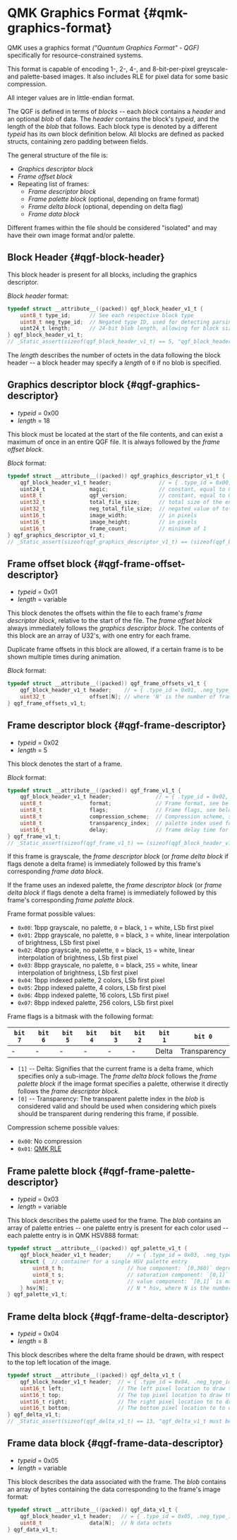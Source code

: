 # QMK Graphics Format {#qmk-graphics-format}

QMK uses a graphics format _("Quantum Graphics Format" - QGF)_ specifically for resource-constrained systems.

This format is capable of encoding 1-, 2-, 4-, and 8-bit-per-pixel greyscale- and palette-based images. It also includes RLE for pixel data for some basic compression.

All integer values are in little-endian format.

The QGF is defined in terms of _blocks_ -- each _block_ contains a _header_ and an optional _blob_ of data. The _header_ contains the block's _typeid_, and the length of the _blob_ that follows. Each block type is denoted by a different _typeid_ has its own block definition below. All blocks are defined as packed structs, containing zero padding between fields.

The general structure of the file is:

* _Graphics descriptor block_
* _Frame offset block_
* Repeating list of frames:
    * _Frame descriptor block_
    * _Frame palette block_ (optional, depending on frame format)
    * _Frame delta block_ (optional, depending on delta flag)
    * _Frame data block_

Different frames within the file should be considered "isolated" and may have their own image format and/or palette.

## Block Header {#qgf-block-header}

This block header is present for all blocks, including the graphics descriptor.

_Block header_ format:

```c
typedef struct __attribute__((packed)) qgf_block_header_v1_t {
    uint8_t type_id;      // See each respective block type
    uint8_t neg_type_id;  // Negated type ID, used for detecting parsing errors
    uint24_t length;      // 24-bit blob length, allowing for block sizes of a maximum of 16MB
} qgf_block_header_v1_t;
// _Static_assert(sizeof(qgf_block_header_v1_t) == 5, "qgf_block_header_v1_t must be 5 bytes in v1 of QGF");
```
The _length_ describes the number of octets in the data following the block header -- a block header may specify a _length_ of `0` if no blob is specified.

## Graphics descriptor block {#qgf-graphics-descriptor}

* _typeid_ = 0x00
* _length_ = 18

This block must be located at the start of the file contents, and can exist a maximum of once in an entire QGF file. It is always followed by the _frame offset block_.

_Block_ format:

```c
typedef struct __attribute__((packed)) qgf_graphics_descriptor_v1_t {
    qgf_block_header_v1_t header;               // = { .type_id = 0x00, .neg_type_id = (~0x00), .length = 18 }
    uint24_t              magic;                // constant, equal to 0x464751 ("QGF")
    uint8_t               qgf_version;          // constant, equal to 0x01
    uint32_t              total_file_size;      // total size of the entire file, starting at offset zero
    uint32_t              neg_total_file_size;  // negated value of total_file_size, used for detecting parsing errors
    uint16_t              image_width;          // in pixels
    uint16_t              image_height;         // in pixels
    uint16_t              frame_count;          // minimum of 1
} qgf_graphics_descriptor_v1_t;
// _Static_assert(sizeof(qgf_graphics_descriptor_v1_t) == (sizeof(qgf_block_header_v1_t) + 18), "qgf_graphics_descriptor_v1_t must be 23 bytes in v1 of QGF");
```

## Frame offset block {#qgf-frame-offset-descriptor}

* _typeid_ = 0x01
* _length_ = variable

This block denotes the offsets within the file to each frame's _frame descriptor block_, relative to the start of the file. The _frame offset block_ always immediately follows the _graphics descriptor block_. The contents of this block are an array of U32's, with one entry for each frame.

Duplicate frame offsets in this block are allowed, if a certain frame is to be shown multiple times during animation.

_Block_ format:

```c
typedef struct __attribute__((packed)) qgf_frame_offsets_v1_t {
    qgf_block_header_v1_t header;    // = { .type_id = 0x01, .neg_type_id = (~0x01), .length = (N * sizeof(uint32_t)) }
    uint32_t              offset[N]; // where 'N' is the number of frames in the file
} qgf_frame_offsets_v1_t;
```

## Frame descriptor block {#qgf-frame-descriptor}

* _typeid_ = 0x02
* _length_ = 5

This block denotes the start of a frame.

_Block_ format:

```c
typedef struct __attribute__((packed)) qgf_frame_v1_t {
    qgf_block_header_v1_t header;              // = { .type_id = 0x02, .neg_type_id = (~0x02), .length = 5 }
    uint8_t               format;              // Frame format, see below.
    uint8_t               flags;               // Frame flags, see below.
    uint8_t               compression_scheme;  // Compression scheme, see below.
    uint8_t               transparency_index;  // palette index used for transparent pixels (not yet implemented)
    uint16_t              delay;               // frame delay time for animations (in units of milliseconds)
} qgf_frame_v1_t;
// _Static_assert(sizeof(qgf_frame_v1_t) == (sizeof(qgf_block_header_v1_t) + 6), "qgf_frame_v1_t must be 11 bytes in v1 of QGF");
```

If this frame is grayscale, the _frame descriptor block_ (or _frame delta block_ if flags denote a delta frame) is immediately followed by this frame's corresponding _frame data block_.

If the frame uses an indexed palette, the _frame descriptor block_ (or _frame delta block_ if flags denote a delta frame) is immediately followed by this frame's corresponding _frame palette block_.

Frame format possible values:

* `0x00`: 1bpp grayscale, no palette, `0` = black, `1` = white, LSb first pixel
* `0x01`: 2bpp grayscale, no palette, `0` = black, `3` = white, linear interpolation of brightness, LSb first pixel
* `0x02`: 4bpp grayscale, no palette, `0` = black, `15` = white, linear interpolation of brightness, LSb first pixel
* `0x03`: 8bpp grayscale, no palette, `0` = black, `255` = white, linear interpolation of brightness, LSb first pixel
* `0x04`: 1bpp indexed palette, 2 colors, LSb first pixel
* `0x05`: 2bpp indexed palette, 4 colors, LSb first pixel
* `0x06`: 4bpp indexed palette, 16 colors, LSb first pixel
* `0x07`: 8bpp indexed palette, 256 colors, LSb first pixel

Frame flags is a bitmask with the following format:

| `bit 7` | `bit 6` | `bit 5` | `bit 4` | `bit 3` | `bit 2` | `bit 1` | `bit 0`      |
|---------|---------|---------|---------|---------|---------|---------|--------------|
| -       | -       | -       | -       | -       | -       | Delta   | Transparency |

* `[1]` -- Delta: Signifies that the current frame is a delta frame, which specifies only a sub-image. The _frame delta block_ follows the _frame palette block_ if the image format specifies a palette, otherwise it directly follows the _frame descriptor block_.
* `[0]` -- Transparency: The transparent palette index in the _blob_ is considered valid and should be used when considering which pixels should be transparent during rendering this frame, if possible.

Compression scheme possible values:

* `0x00`: No compression
* `0x01`: [QMK RLE](quantum_painter_rle)

## Frame palette block {#qgf-frame-palette-descriptor}

* _typeid_ = 0x03
* _length_ = variable

This block describes the palette used for the frame. The _blob_ contains an array of palette entries -- one palette entry is present for each color used -- each palette entry is in QMK HSV888 format:

```c
typedef struct __attribute__((packed)) qgf_palette_v1_t {
    qgf_block_header_v1_t header;     // = { .type_id = 0x03, .neg_type_id = (~0x03), .length = (N * 3 * sizeof(uint8_t)) }
    struct {  // container for a single HSV palette entry
        uint8_t h;                    // hue component: `[0,360)` degrees is mapped to `[0,255]` uint8_t.
        uint8_t s;                    // saturation component: `[0,1]` is mapped to `[0,255]` uint8_t.
        uint8_t v;                    // value component: `[0,1]` is mapped to `[0,255]` uint8_t.
    } hsv[N];                         // N * hsv, where N is the number of palette entries depending on the frame format in the descriptor
} qgf_palette_v1_t;
```

## Frame delta block {#qgf-frame-delta-descriptor}

* _typeid_ = 0x04
* _length_ = 8

This block describes where the delta frame should be drawn, with respect to the top left location of the image.

```c
typedef struct __attribute__((packed)) qgf_delta_v1_t {
    qgf_block_header_v1_t header;  // = { .type_id = 0x04, .neg_type_id = (~0x04), .length = 8 }
    uint16_t left;                 // The left pixel location to draw the delta image
    uint16_t top;                  // The top pixel location to draw the delta image
    uint16_t right;                // The right pixel location to to draw the delta image
    uint16_t bottom;               // The bottom pixel location to to draw the delta image
} qgf_delta_v1_t;
// _Static_assert(sizeof(qgf_delta_v1_t) == 13, "qgf_delta_v1_t must be 13 bytes in v1 of QGF");
```

## Frame data block {#qgf-frame-data-descriptor}

* _typeid_ = 0x05
* _length_ = variable

This block describes the data associated with the frame. The _blob_ contains an array of bytes containing the data corresponding to the frame's image format:

```c
typedef struct __attribute__((packed)) qgf_data_v1_t {
    qgf_block_header_v1_t header;   // = { .type_id = 0x05, .neg_type_id = (~0x05), .length = N }
    uint8_t               data[N];  // N data octets
} qgf_data_v1_t;
```
